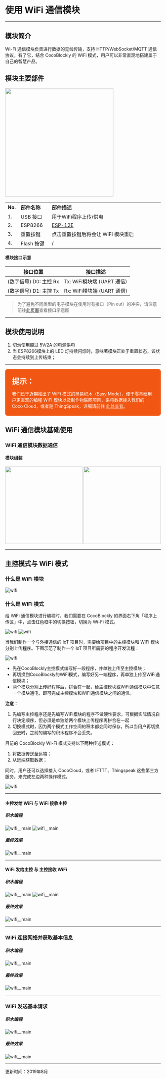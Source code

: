 # 使用 WiFi 通信模块
---

## 模块简介

Wi-Fi 通信模块负责进行数据的无线传输，支持 HTTP/WebSocket/MQTT 通信协议，有了它，结合 CocoBlockly 的 WiFi 模式，用户可以非常直观地搭建属于自己的智慧产品。

## 模块主要部件

<img src="/media/cocomod/modPic_0003_R0010176.jpg" width="350"/>

<table style="margin-top:20px;">
	<tr>
		<td width="6%" style="font-weight: bold;">No.</td>
		<td width="20%" style="font-weight: bold;">部件名称</td>
		<td style="font-weight: bold;">部件描述</td>
	</tr>
	<tr>
		<td>1.</td>
		<td>USB 接口</td>
		<td>用于WiFi程序上传/供电</td>
	</tr>
	<tr>
		<td>2.</td>
		<td>ESP8266</td>
		<td><a href='https://www.kloppenborg.net/images/blog/esp8266/esp8266-esp12e-specs.pdf' target='_blank'>ESP-12E</a></td>
	</tr>
	<tr>
		<td>3.</td>
		<td>重置按键</td>
		<td>点击重置按键后将会让 WiFi 模块重启</td>
	</tr>
	<tr>
		<td>4.</td>
		<td>Flash 按键</td>
		<td>/</td>
	</tr>
</table>


#### 模块接口示意

| 接口位置 | 接口描述           |
| -------- | ------------------ |
| (数字信号) D0: 主控 Rx    | Tx: WiFi模块端 (UART 通信)       |
| (数字信号) D1: 主控 Tx   | Rx: WiFi模块端 (UART 通信) |

> 为了避免不同类型的电子模块在使用时有接口（Pin out）的冲突，请注意前往[此页面](/cocomod/pinout-map)查看接口示意图

---

## 模块使用说明

1. 切勿使用超过 5V/2A 的电源供电
2. 当 ESP8266模块上的 LED 灯持续闪烁时，意味著模块正处于重置状态，该状态会持续到上传结束；

---

<div style="border-radius:8px;background-color:#f15713; color:#fff;padding:20px 22px;">
	<b style="color:#fff;font-size:24px;padding-bottom:-20px;">提示：</b>
	<p style="margin-bottom:2px;">我们已于近期推出了 WiFi 模式的简易积木（Easy Mode），便于零基础用户更直观的编程 WiFi 模块以及制作物联网项目，来将数据接入我们的 Coco Cloud，或者是 ThingSpeak，详细请前往 <a href="../#/cocomod/wifi-easymode" style="text-decoration:underline;color:rgba(255,255,255,.75);">此处查看</a>。</p>
</div>

## WiFi 通信模块基础使用

### WiFi 通信模块数据通信

#### 模块组装

<img src="/media/wifi__main--split.jpeg" width="250"/>
<img src="/media/wifi__main--assemble.jpeg" width="250"/>

---

## 主控模式与 WiFi 模式

### 什么是 WiFi 模块

![wifi](../media/intro_wifi_1.png)

### 什么是 WiFi 模式

给 WiFi 通信模块进行编程时，我们需要在 CocoBlockly 的界面右下角「程序上传区」中，点击红色框中的切换按钮，切换为 Wi-Fi 模式。

![wifi](../media/intro_wifi_3.png)
![wifi](../media/intro_wifi_2.png)

当我们制作一个与外接通信的 IoT 项目时，需要给项目中的主控模块和 WiFi 模块分别上传程序。下图示范了制作一个 IoT 项目所需要的程序开发流程：

![wifi](../media/intro_wifi_4.png)

* 先在CocoBlockly主控模式编写好一段程序，并单独上传至主控模块；
* 再切换到CocoBlockly的WiFi模式，编写好另一端程序，再单独上传至WiFi通信模块；
* 两个模块分别上传好程序后，拼合在一起，给主控模块或WiFi通信模块中任意一个模块通电，即可完成主控模块和WiFi通信模块之间的通信。

**注意：**
1. 先编写主控程序还是先编写WiFi模块的程序不做硬性要求，可根据实际情况自行决定顺序，但必须是单独给两个模块上传程序再拼合在一起
2. 切换模式时，因为两个模式工作空间的积木都会同时保存，所以当用户再切换回去时，之前的编写的积木程序不会丢失。

目前的 CocoBlockly Wi-Fi 模式支持以下两种传送模式：

1. 将数据传送至远端；
2. 从远端获取数据；

<!-- pagebreak -->

同时，用户还可以选择接入 CocoCloud，或者 IFTTT、Thingspeak 这些第三方服务，来完成左边两种操作模式。

![wifi](../media/intro_wifi_5.png)

---
#### 主控发给 WiFi 与 WiFi 接收主控

##### 积木编程

![wifi__main](../media/wifi__main--blockly-1-1.jpeg)
![wifi__main](../media/wifi__main--blockly-1-2.jpeg)

##### 最终效果

![wifi__main](../media/wifi__main--sample-1.jpeg)

---

#### WiFi 发给主控 与 主控接收 WiFi

##### 积木编程

![wifi__main](../media/wifi__main--blockly-2-1.jpeg)
![wifi__main](../media/wifi__main--blockly-2-2.jpeg)

##### 最终效果

![wifi__main](../media/wifi__main--sample-2.jpeg)

---

### WiFi 连接网络并获取基本信息

##### 积木编程

![wifi__main](../media/wifi__main--blockly-3.jpeg)

##### 最终效果

![wifi__main](../media/wifi__main--sample-3.jpeg)

---

### WiFi 发送基本请求

##### 积木编程

![wifi__main](../media/wifi__main--blockly-4.jpeg)

##### 最终效果

![wifi__main](../media/wifi__main--sample-4.jpeg)


---
更新时间：2019年8月
